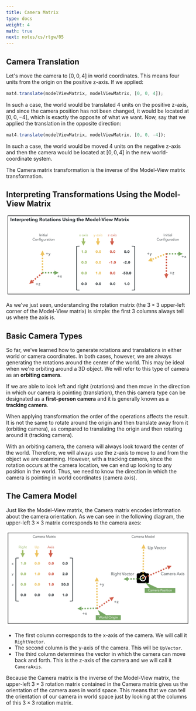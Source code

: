 ```yaml
---
title: Camera Matrix
type: docs
weight: 4
math: true
next: notes/cs/rtgw/05
---
```


## Camera Translation

Let's move the camera to $[0, 0, 4]$ in world coordinates. This means four units from the origin on the positive z-axis. If we applied:

```javascript
mat4.translate(modelViewMatrix, modelViewMatrix, [0, 0, 4]);
```

In such a case, the world would be translated 4 units on the positive z-axis, and since the camera position has not been changed, it would be located at $[0, 0, -4]$, which is exactly the opposite of what we want. Now, say that we applied the translation in the opposite direction:

```javascript
mat4.translate(modelViewMatrix, modelViewMatrix, [0, 0, -4]);
```

In such a case, the world would be moved 4 units on the negative z-axis and then the camera would be located at $[0, 0, 4]$ in the new world-coordinate system.

The Camera matrix transformation is the inverse of the Model-View matrix transformation.

## Interpreting Transformations Using the Model-View Matrix

![Rotation on the Model-View Matrix](../assets/rotations_with_model_view_matrix.png)

As we've just seen, understanding the rotation matrix (the $3 \times 3$ upper-left corner of the Model-View matrix) is simple: the first $3$ columns always tell us where the axis is.

## Basic Camera Types

So far, we've learned how to generate rotations and translations in either world or camera coordinates. In both cases, however, we are always generating the rotations around the center of the world. This may be ideal when we're orbiting around a 3D object. We will refer to this type of camera as an **orbiting camera**.

If we are able to look left and right (rotations) and then move in the direction in which our
camera is pointing (translation), then this camera type can be designated as a **first-person camera** and it is generally known as a **tracking camera**.

When applying transformation the order of the operations affects the result. It is not the same to rotate around the origin and then translate away from it (orbiting camera), as compared to translating the origin and then rotating around it (tracking camera).

With an orbiting camera, the camera will always look toward the center of the world.
Therefore, we will always use the z-axis to move to and from the object we are examining.
However, with a tracking camera, since the rotation occurs at the camera location, we can
end up looking to any position in the world. Thus, we need to know the direction in which the camera is pointing in world coordinates (camera axis).

## The Camera Model

Just like the Model-View matrix, the Camera matrix encodes information about the camera orientation. As we can see in the following diagram, the upper-left $3 \times 3$ matrix corresponds to the camera axes:

![Camera Model](../assets/camera_model.png)

- The first column corresponds to the x-axis of the camera. We will call it `RightVector`.
- The second column is the y-axis of the camera. This will be `UpVector`.
- The third column determines the vector in which the camera can move back and forth. This is the z-axis of the camera and we will call it `CameraAxis`.

Because the Camera matrix is the inverse of the Model-View matrix, the upper-left $3 \times 3$ rotation matrix contained in the Camera matrix gives us the orientation of the camera axes in world space. This means that we can tell the orientation of our camera in world space just by looking at the columns of this $3 \times 3$ rotation matrix.
